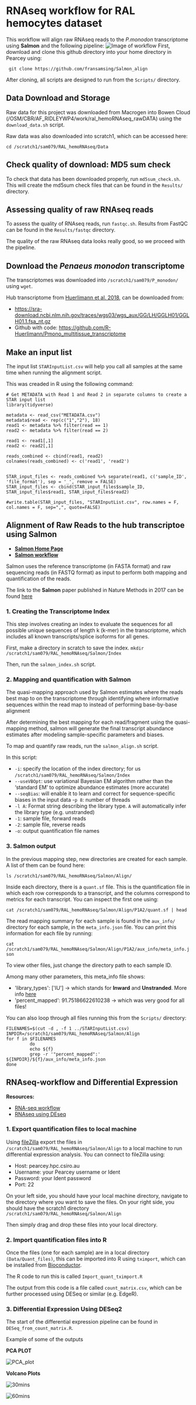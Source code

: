 # RNAseq workflow for RAL hemocytes dataset
This workflow will align raw RNAseq reads to the *P.monodon* transcriptome using **Salmon** and the following pipeline: 
![Image of workflow](https://github.com/fransamsing/Salmon_align/blob/master/Docs/Analysis_pipeline.png)
First, download and clone this github directory into your home directory in Pearcey using:

``` git clone https://github.com/fransamsing/Salmon_align``` 

After cloning, all scripts are designed to run from the ```Scripts/``` directory.

## Data Download and Storage

Raw data for this project was downloaded from Macrogen into Bowen Cloud (/OSM/CBR/AF_RIDLEYWP4/work/ral_hemoRNAseq_rawDATA) using the ```download_data.sh``` script. 

Raw data was also downloaded into scratch1, which can be accessed here:

```cd /scratch1/sam079/RAL_hemoRNAseq/Data```

## Check quality of download: MD5 sum check

To check that data has been downloaded properly, run ```md5sum_check.sh```. This will create the md5sum check files that can be found in the ```Results/``` directory. 

## Assessing quality of raw RNAseq reads

To assess the quality of RNAseq reads, run ```fastqc.sh```. Results from FastQC can be found in the ```Results/fastqc``` directory. 

The quality of the raw RNAseq data looks really good, so we proceed with the pipeline. 

## Download the *Penaeus monodon* transcriptome

The transcriptomes was downloaded into ```/scratch1/sam079/P_monodon/``` using ```wget```.

Hub transcriptome from [Huerlimann et al. 2018](https://www.nature.com/articles/s41598-018-31148-4), can be downloaded from:

* https://sra-download.ncbi.nlm.nih.gov/traces/wgs03/wgs_aux/GG/LH/GGLH01/GGLH01.1.fsa_nt.gz
* Github with code: https://github.com/R-Huerlimann/Pmono_multitissue_transcriptome

## Make an input list

The input list ```STARInputList.csv``` will help you call all samples at the same time when running the alignment script. 

This was creaded in R using the following command: 

```
# Get METADATA with Read 1 and Read 2 in separate columns to create a STAR input list
library(tidyverse)

metadata <- read_csv("METADATA.csv")
metadata$read <- rep(c("1","2"), 18)
read1 <- metadata %>% filter(read == 1)
read2 <- metadata %>% filter(read == 2)

read1 <- read1[,1]
read2 <- read2[,1]

reads_combined <- cbind(read1, read2)
colnames(reads_combined) <- c('read1', 'read2')


STAR_input_files <- reads_combined %>% separate(read1, c('sample_ID', 'file_format'), sep = '_', remove = FALSE)
STAR_input_files <- cbind(STAR_input_files$sample_ID, STAR_input_files$read1, STAR_input_files$read2)

#write.table(STAR_input_files, "STARInputList.csv", row.names = F, col.names = F, sep=",", quote=FALSE)
```
## Alignment of Raw Reads to the hub transcriptoe using Salmon 

- [**Salmon Home Page**](https://combine-lab.github.io/salmon/)
- [**Salmon workflow**](https://hbctraining.github.io/Intro-to-rnaseq-hpc-salmon/lessons/04_quasi_alignment_salmon.html)

Salmon uses the reference transcriptome (in FASTA format) and raw sequencing reads (in FASTQ format) as input to perform both mapping and quantification of the reads.

The link to the **Salmon** paper published in Nature Methods in 2017 can be found [here](https://www.nature.com/articles/nmeth.4197)

### 1. Creating the Transcriptome Index

This step involves creating an index to evaluate the sequences for all possible unique sequences of length k (k-mer) in the transcriptome, which includes all known transcripts/splice isoforms for all genes.

First, make a directory in scratch to save the index. 
```mkdir /scratch1/sam079/RAL_hemoRNAseq/Salmon/Index```

Then, run the ```salmon_index.sh``` script. 

### 2. Mapping and quantification with Salmon

The quasi-mapping approach used by Salmon estimates where the reads best map to on the transcriptome through identifying where informative sequences within the read map to instead of performing base-by-base alignment

After determining the best mapping for each read/fragment using the quasi-mapping method, salmon will generate the final transcript abundance estimates after modeling sample-specific parameters and biases. 

To map and quantify raw reads, run the ```salmon_align.sh``` script. 

In this script: 

- ```-i```: specify the location of the index directory; for us ```/scratch1/sam079/RAL_hemoRNAseq/Salmon/Index```
- ```--useVBOpt```: use variational Bayesian EM algorithm rather than the ‘standard EM’ to optimize abundance estimates (more accurate)
- ```--seqBias```: will enable it to learn and correct for sequence-specific biases in the input data
-```p 8```: number of threads
- ```-l A```: Format string describing the library type. ```A``` will automatically infer the library type (e.g. unstranded)
- ```-1```: sample file, forward reads
- ```-2```: sample file, reverse reads
- ```-o```: output quantification file names

### 3. Salmon output

In the previous mapping step, new directories are created for each sample. A list of them can be found here: 

```ls /scratch1/sam079/RAL_hemoRNAseq/Salmon/Align/```

Inside each directory, there is a ```quant.sf``` file. This is the quantification file in which each row corresponds to a transcript, and the columns correspond to metrics for each transcript. You can inspect the first one using:

```cat /scratch1/sam079/RAL_hemoRNAseq/Salmon/Align/P1A2/quant.sf | head```

The read mapping summary for each sample is found in the ```aux_info/``` directory for each sample, in the ```meta_info.json``` file. You can print this information for each file by running:

```cat /scratch1/sam079/RAL_hemoRNAseq/Salmon/Align/P1A2/aux_info/meta_info.json```

To view other files, just change the directory path to each sample ID. 

Among many other parameters, this meta_info file shows: 

- 'library_types': ['IU'] -> which stands for **Inward** and **Unstranded**. More info [here](https://salmon.readthedocs.io/en/latest/salmon.html#what-s-this-libtype)
- 'percent_mapped': 91.75186622610238 -> which was very good for all files! 

You can also loop through all files running this from the ```Scripts/``` directory:

```
FILENAMES=$(cut -d , -f 1 ../STARInputList.csv)
INPDIR=/scratch1/sam079/RAL_hemoRNAseq/Salmon/Align
for f in $FILENAMES
         do 
         echo ${f}
         grep -r '"percent_mapped":'  ${INPDIR}/${f}/aux_info/meta_info.json
done 
```

## RNAseq-workflow and Differential Expression

**Resources:**
- [RNA-seq workflow](https://bioconductor.org/packages/release/workflows/vignettes/rnaseqGene/inst/doc/rnaseqGene.html)
- [RNAseq using DEseq](https://bioconductor.org/packages/release/bioc/vignettes/DESeq2/inst/doc/DESeq2.html)

### 1. Export quantification files to local machine 

Using [fileZilla](https://filezilla-project.org/) export the files in ```/scratch1/sam079/RAL_hemoRNAseq/Salmon/Align``` to a local machine to run differential expression analysis. You can connect to fileZilla using:

- Host: pearcey.hpc.csiro.au
- Username: your Pearcey username or Ident
- Password: your Ident password
- Port: 22

On your left side, you should have your local machine directory, navigate to the directory where you want to save the files. On your right side, you should have the scratch1 directory ```/scratch1/sam079/RAL_hemoRNAseq/Salmon/Align```

Then simply drag and drop these files into your local directory. 

### 2. Import quantification files into R 

Once the files (one for each sample) are in a local directory ```(Data/Quant_files)```, this can be imported into R using ```tximport```, which can be installed from [Bioconductor](https://bioconductor.riken.jp/packages/3.7/bioc/vignettes/tximport/inst/doc/tximport.html).

The R code to run this is called ```Import_quant_tximport.R```

The output from this code is a file called ```count_matrix.csv```, which can be further processed using DESeq or similar (e.g. EdgeR). 

### 3. Differential Expression Using DESeq2

The start of the differential expression pipeline can be found in ```DESeq_from_count_matrix.R```. 

Example of some of the outputs

**PCA PLOT**

![PCA_plot](https://github.com/fransamsing/Salmon_align/blob/master/Results/PCA_plot.png)

**Volcano Plots**

![30mins](https://github.com/fransamsing/Salmon_align/blob/master/Results/volcano_plot_30mins.png)


![60mins](https://github.com/fransamsing/Salmon_align/blob/master/Results/volcano_plot_60mins.png)










